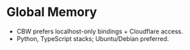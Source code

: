# Global Memory

- CBW prefers localhost-only bindings + Cloudflare access.
- Python, TypeScript stacks; Ubuntu/Debian preferred.
